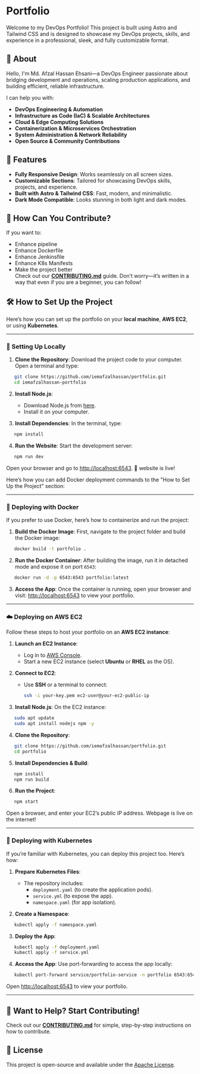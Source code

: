 # Portfolio

Welcome to my DevOps Portfolio! This project is built using Astro and Tailwind CSS and is designed to showcase my DevOps projects, skills, and experience in a professional, sleek, and fully customizable format.

## 👋 About

Hello, I'm Md. Afzal Hassan Ehsani—a DevOps Engineer passionate about bridging development and operations, scaling production applications, and building efficient, reliable infrastructure. 

I can help you with:
- **DevOps Engineering & Automation**
- **Infrastructure as Code (IaC) & Scalable Architectures**
- **Cloud & Edge Computing Solutions**
- **Containerization & Microservices Orchestration**
- **System Administration & Network Reliability**
- **Open Source & Community Contributions**

## 🚀 Features

- **Fully Responsive Design**: Works seamlessly on all screen sizes.
- **Customizable Sections**: Tailored for showcasing DevOps skills, projects, and experience.
- **Built with Astro & Tailwind CSS**: Fast, modern, and minimalistic.
- **Dark Mode Compatible**: Looks stunning in both light and dark modes.

## 🙌 How Can You Contribute?

If you want to:
- Enhance pipeline
- Enhance Dockerfile
- Enhance Jenkinsfile
- Enhance K8s Manifests
- Make the project better  
Check out our **[CONTRIBUTING.md](CONTRIBUTING.md)** guide. Don’t worry—it’s written in a way that even if you are a beginner, you can follow!


## 🛠 How to Set Up the Project

Here’s how you can set up the portfolio on your **local machine**, **AWS EC2**, or using **Kubernetes**.

---

### 📍 Setting Up Locally

1. **Clone the Repository**:
   Download the project code to your computer. Open a terminal and type:

```bash
   git clone https://github.com/iemafzalhassan/portfolio.git
   cd iemafzalhassan-portfolio
```

2. **Install Node.js**:
   - Download Node.js from [here](https://nodejs.org).
   - Install it on your computer.

3. **Install Dependencies**:
   In the terminal, type:
```bash
   npm install
```

4. **Run the Website**:
   Start the development server:
```bash
   npm run dev
```
   Open your browser and go to [http://localhost:6543](http://localhost:6543). 🎉 website is live!

Here’s how you can add Docker deployment commands to the "How to Set Up the Project" section:

---

### 🐳 Deploying with Docker

If you prefer to use Docker, here’s how to containerize and run the project:

1. **Build the Docker Image**:
   First, navigate to the project folder and build the Docker image:
```bash
   docker build -t portfolio .
  ```

2. **Run the Docker Container**:
   After building the image, run it in detached mode and expose it on port `6543`:
```bash
   docker run -d -p 6543:6543 portfolio:latest
```

3. **Access the App**:
   Once the container is running, open your browser and visit:
   [http://localhost:6543](http://localhost:6543) to view your portfolio.

---

### ☁️ Deploying on AWS EC2

Follow these steps to host your portfolio on an **AWS EC2 instance**:

1. **Launch an EC2 Instance**:
   - Log in to [AWS Console](https://aws.amazon.com/console/).
   - Start a new EC2 instance (select **Ubuntu** or **RHEL** as the OS).

2. **Connect to EC2**:
   - Use **SSH** or a terminal to connect:
     ```bash
     ssh -i your-key.pem ec2-user@your-ec2-public-ip
     ```

3. **Install Node.js**:
   On the EC2 instance:
```bash
   sudo apt update
   sudo apt install nodejs npm -y
```

4. **Clone the Repository**:
```bash
   git clone https://github.com/iemafzalhassan/portfolio.git
   cd portfolio
```

5. **Install Dependencies & Build**:
```bash
   npm install
   npm run build
```

6. **Run the Project**:
```bash
   npm start
```
   Open a browser, and enter your EC2’s public IP address. Webpage is live on the internet!

---

### 🐋 Deploying with Kubernetes

If you’re familiar with Kubernetes, you can deploy this project too. Here’s how:

1. **Prepare Kubernetes Files**:
   - The repository includes:
     - `deployment.yaml` (to create the application pods).
     - `service.yml` (to expose the app).
     - `namespace.yaml` (for app isolation).

2. **Create a Namespace**:
```bash
   kubectl apply -f namespace.yaml
```

3. **Deploy the App**:
```bash
   kubectl apply -f deployment.yaml
   kubectl apply -f service.yml
```

4. **Access the App**:
   Use port-forwarding to access the app locally:
```bash
   kubectl port-forward service/portfolio-service -n portfolio 6543:6543
```
   Open [http://localhost:6543](http://localhost:6543) to view your portfolio.

---

## 🤝 Want to Help? Start Contributing!

Check out our **[CONTRIBUTING.md](CONTRIBUTING.md)** for simple, step-by-step instructions on how to contribute.


## 📄 License

This project is open-source and available under the [Apache License](LICENSE).
